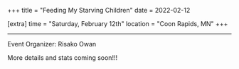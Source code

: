+++
title = "Feeding My Starving Children"
date = 2022-02-12

[extra]
time = "Saturday, February 12th"
location = "Coon Rapids, MN"
+++

---

Event Organizer: Risako Owan

More details and stats coming soon!!!